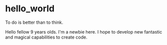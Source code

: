 # hello_world
To do is better than to think.

Hello fellow 9 years olds.
I'm a newbie here. I hope to develop new fantastic and magical capabilities to create code.
